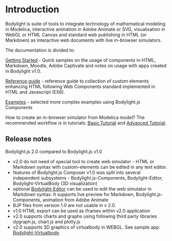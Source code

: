 # Introduction

Bodylight is suite of tools to integrate technology of mathematical modeling in Modelica, 
interactive animation in Adobe Animate or SVG, 
visualisation in WebGL or HTML Canvas and
standard web publishing in HTML (or Markdown) as interactive web documents with live in-browser simulators. 

The documentation is divided to: 

<a class="w3-button w3-theme-d1" href="#usage/gettingstarted.md">Getting Started</a> - Quick samples on the usage of components in HTML, Markdown, Moodle, Adobe Captivate and notes on usage with apps created in Bodylight v1.0.

<a class="w3-button w3-theme-d1" href="#usersguide/index.md">Reference guide</a> - reference guide to collection of custom elements enhancing HTML following Web Components standard implemented in HTML and Javascript (ES6). 

<a class="w3-button w3-theme-d1" href="#example/index.md">Examples</a> - selected more complex examples using Bodylight.js Components

How to create an in-browser simulator from Modelica model? 
The recommended workflow is in tutorials: <a class="w3-button w3-theme-d1" href="../tutorial/#basic.md">Basic Tutorial</a> and
<a class="w3-button w3-theme-d1" href="../tutorial/#advanced.md">Advanced Tutorial</a>.

## Release notes 

Bodylight.js 2.0 compared to Bodylight.js v1.0
  * v2.0 do not need of special tool to create web simulator - HTML or Markdown syntax with custom-elements can be edited in any text editor.
  * features of Bodylight.js Composer v1.0 was split into several independent subsystems - Bodylight.js-Components, Bodylight-Editor, Bodylight-VirtualBody (3D visualization)   
  * optional [Bodylight-Editor](https://bodylight.physiome.cz/Bodylight-Editor/) can be used to edit the web simulator in Markdown syntax. It supports live preview for Markdown, Bodylight.js-Components, animation from Adobe Animate
  * BJP files from version 1.0 are not usable in v 2.0. 
  * v1.0 HTML export can be used as iframes within v2.0 application
  * v2.0 supports charts and graphs using following third party libraries dygraph.js, chart.js and plotly.js
  * v2.0 supports 3D graphics of virtualbody in WEBGL. See sample app: [Bodylight-Virtualbody](https://github.com/creative-connections/Bodylight-VirtualBody)  

